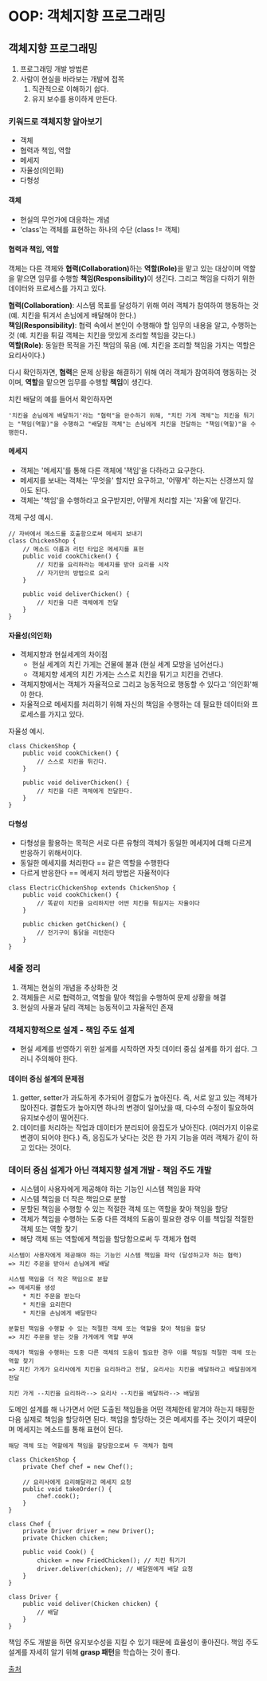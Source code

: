# OOP: 객체지향 프로그래밍

## 객체지향 프로그래밍
1. 프로그래밍 개발 방법론   
2. 사람이 현실을 바라보는 개발에 접목   
    1. 직관적으로 이해하기 쉽다.   
    2. 유지 보수를 용이하게 만든다.   

### 키워드로 객체지향 알아보기
* 객체
* 협력과 책임, 역할
* 메세지
* 자율성(의인화)
* 다형성

#### 객체
* 현실의 무언가에 대응하는 개념
* 'class'는 객체를 표현하는 하나의 수단 (class != 객체)   

#### 협력과 책임, 역할
객체는 다른 객체와 <b>협력(Collaboration)</b>하는 <b>역할(Role)</b>을 맡고 있는 대상이며 역할을 맡으면 임무를 수행할 <b>책임(Responsibility)</b>이 생긴다. 그리고 책임을 다하기 위한 데이터와 프로세스를 가지고 있다.   

<b>협력(Collaboration)</b>: 시스템 목표를 달성하기 위해 여러 객체가 참여하여 행동하는 것 (예. 치킨을 튀겨서 손님에게 배달해야 한다.)   
<b>책임(Responsibility)</b>: 협력 속에서 본인이 수행해야 할 임무의 내용을 알고, 수행하는 것 (예. 치킨을 튀길 객체는 치킨을 맛있게 조리할 책임을 갖는다.)   
<b>역할(Role)</b>: 동일한 목적을 가진 책임의 묶음 (예. 치킨을 조리할 책임을 가지는 역할은 요리사이다.)   

다시 확인하자면, <b>협력</b>은 문제 상황을 해결하기 위해 여러 객체가 참여하여 행동하는 것이며, <b>역할</b>을 맡으면 임무를 수행할 <b>책임</b>이 생긴다.   

치킨 배달의 예를 들어서 확인하자면
```
'치킨을 손님에게 배달하기'라는 "협력"을 완수하기 위해, "치킨 가게 객체"는 치킨을 튀기는 "책임(역할)"을 수행하고 "배달원 객체"는 손님에게 치킨을 전달하는 "책임(역할)"을 수행한다.
```

#### 메세지
* 객체는 '메세지'를 통해 다른 객체에 '책임'을 다하라고 요구한다.
* 메세지를 보내는 객체는 '무엇을' 할지만 요구하고, '어떻게' 하는지는 신경쓰지 않아도 된다.
* 객체는 '책임'을 수행하라고 요구받지만, 어떻게 처리할 지는 '자율'에 맡긴다.   

객체 구성 예시.
```
// 자바에서 메소드를 호출함으로써 메세지 보내기
class ChickenShop {
    // 메소드 이름과 리턴 타입은 메세지를 표현
    public void cookChicken() {
        // 치킨을 요리하라는 메세지를 받아 요리를 시작
        // 자기만의 방법으로 요리
    }

    public void deliverChicken() {
        // 치킨을 다른 객체에게 전달
    }
}
```

#### 자율성(의인화)
* 겍체지향과 현실세계의 차이점
    * 현실 세계의 치킨 가게는 건물에 불과 (현실 세계 모방을 넘어선다.)
    * 객체지향 세계의 치킨 가게는 스스로 치킨을 튀기고 치킨을 건낸다.
* 객체지향에서는 객체가 자율적으로 그리고 능동적으로 행동할 수 있다고 '의인화'해야 한다.
* 자율적으로 메세지를 처리하기 위해 자신의 책임을 수행하는 데 필요한 데이터와 프로세스를 가지고 있다.   

자율성 예시.
```
class ChickenShop {
    public void cookChicken() {
        // 스스로 치킨을 튀긴다.
    }

    public void deliverChicken() {
        // 치킨을 다른 객체에게 전달한다.
    }
}
```

#### 다형성
* 다형성을 활용하는 목적은 서로 다른 유형의 객체가 동일한 메세지에 대해 다르게 반응하기 위해서이다.
* 동일한 메세지를 처리한다 == 같은 역할을 수행한다
* 다르게 반응한다 == 메세지 처리 방법은 자율적이다   

```
class ElectricChickenShop extends ChickenShop {
    public void cookChicken() {
        // 똑같이 치킨을 요리하지만 어떤 치킨을 튀길지는 자율이다
    }

    public chicken getChicken() {
        // 전기구이 통닭을 리턴한다
    }
}
```

### 세줄 정리
1. 객체는 현실의 개념을 추상화한 것   
2. 객체들은 서로 협력하고, 역할을 맡아 책임을 수행하여 문제 상황을 해결   
3. 현실의 사물과 달리 객체는 능동적이고 자율적인 존재   

### 객체지향적으로 설계 - 책임 주도 설계
* 현실 세계를 반영하기 위한 설계를 시작하면 자칫 데이터 중심 설계를 하기 쉽다. 그러니 주의해야 한다.   

#### 데이터 중심 설계의 문제점
1. getter, setter가 과도하게 추가되어 결합도가 높아진다. 즉, 서로 알고 있는 객체가 많아진다. 결합도가 높아지면 하나의 변경이 일어났을 때, 다수의 수정이 필요하여 유지보수성이 떨어진다.   
2. 데이터를 처리하는 작업과 데이터가 분리되어 응집도가 낮아진다. (여러가지 이유로 변경이 되어야 한다.) 즉, 응집도가 낮다는 것은 한 가지 기능을 여러 객체가 같이 하고 있다는 것이다.   

### 데이터 중심 설계가 아닌 객체지향 설계 개발 - 책임 주도 개발
* 시스템이 사용자에게 제공해야 하는 기능인 시스템 책임을 파악
* 시스템 책임을 더 작은 책임으로 분할
* 분할된 책임을 수행할 수 있는 적절한 객체 또는 역할을 찾아 책임을 할당
* 객체가 책임을 수행하는 도중 다른 객체의 도움이 필요한 경우 이를 책임질 적절한 객체 또는 역할 찾기
* 해당 객체 또는 역할에게 책임을 할당함으로써 두 객체가 협력   

```
시스템이 사용자에게 제공해야 하는 기능인 시스템 책임을 파악 (달성하고자 하는 협력)
=> 치킨 주문을 받아서 손님에게 배달
```

```
시스템 책임을 더 작은 책임으로 분할
=> 메세지를 생성
    * 치킨 주문을 받는다
    * 치킨을 요리한다
    * 치킨을 손님에게 배달한다
```

```
분할된 책임을 수행할 수 있는 적절한 객체 또는 역할을 찾아 책임을 할당
=> 치킨 주문을 받는 것을 가게에게 역할 부여
```

```
객체가 책임을 수행하는 도중 다른 객체의 도움이 필요한 경우 이를 책임질 적절한 객체 또는 역할 찾기
=> 치킨 가게가 요리사에게 치킨을 요리하라고 전달, 요리사는 치킨을 배달하라고 배달원에게 전달

치킨 가게 --치킨을 요리하라--> 요리사 --치킨을 배달하라--> 배달원
```
도메인 설계를 해 나가면서 어떤 도출된 책임들을 어떤 객체한테 맡겨야 하는지 매핑한 다음 실제로 책임을 할당하면 된다. 책임을 할당하는 것은 메세지를 주는 것이기 때문이며 메세지는 메소드를 통해 표현이 된다.   

```
해당 객체 또는 역할에게 책임을 할당함으로써 두 객체가 협력

class ChickenShop {
    private Chef chef = new Chef();

    // 요리사에게 요리해달라고 메세지 요청
    public void takeOrder() {
        chef.cook();
    }
}

class Chef {
    private Driver driver = new Driver();
    private Chicken chicken;

    public void Cook() {
        chicken = new FriedChicken(); // 치킨 튀기기
        driver.deliver(chicken); // 배달원에게 배달 요청
    }
}

class Driver {
    public void deliver(Chicken chicken) {
        // 배달
    }
}
```

책임 주도 개발을 하면 유지보수성을 지킬 수 있기 때문에 효율성이 좋아진다. 책임 주도 설계를 자세히 알기 위해 <b>grasp 패턴</b>을 학습하는 것이 좋다.   

[출처](https://www.youtube.com/watch?v=3etKkkna-f0&t=25s)